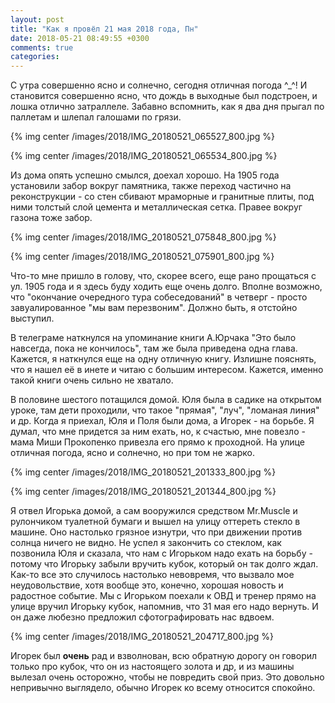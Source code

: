 ```yaml
---
layout: post
title: "Как я провёл 21 мая 2018 года, Пн"
date: 2018-05-21 08:49:55 +0300
comments: true
categories: 
---
```

С утра совершенно ясно и солнечно, сегодня отличная погода ^_^! И становится совершенно ясно, что дождь в выходные был подстроен, и лошка отлично затраллеле. Забавно вспомнить, как я два дня прыгал по паллетам и шлепал галошами по грязи.

{% img center /images/2018/IMG_20180521_065527_800.jpg %}

{% img center /images/2018/IMG_20180521_065534_800.jpg %}

Из дома опять успешно смылся, доехал хорошо. На 1905 года установили забор вокруг памятника, также переход частично на реконструкции - со стен сбивают мраморные и гранитные плиты, под ними толстый слой цемента и металлическая сетка. Правее вокруг газона тоже забор.

{% img center /images/2018/IMG_20180521_075848_800.jpg %}

{% img center /images/2018/IMG_20180521_075901_800.jpg %}

Что-то мне пришло в голову, что, скорее всего, еще рано прощаться с ул. 1905 года и я здесь буду ходить еще очень долго. Вполне возможно, что "окончание очередного тура собеседований" в четверг - просто завуалированное "мы вам перезвоним". Должно быть, я отстойно выступил.

В телеграме наткнулся на упоминание книги А.Юрчака "Это было навсегда, пока не кончилось", там же была приведена одна глава. Кажется, я наткнулся еще на одну отличную книгу. Излишне пояснять, что я нашел её в инете и читаю с большим интересом. Кажется, именно такой книги очень сильно не хватало.

В половине шестого потащился домой. Юля была в садике на открытом уроке, там дети проходили, что такое "прямая", "луч", "ломаная линия" и др. Когда я приехал, Юля и Поля были дома, а Игорек - на борьбе. Я думал, что мне придется за ним ехать, но, к счастью, мне повезло - мама Миши Прокопенко привезла его прямо к проходной. На улице отличная погода, ясно и солнечно, но при том не жарко.

{% img center /images/2018/IMG_20180521_201333_800.jpg %}

{% img center /images/2018/IMG_20180521_201344_800.jpg %}

Я отвел Игорька домой, а сам вооружился средством Mr.Muscle и рулончиком туалетной бумаги и вышел на улицу оттереть стекло в машине. Оно настолько грязное изнутри, что при движении против солнца ничего не видно. Не успел я закончить со стеклом, как позвонила Юля и сказала, что нам с Игорьком надо ехать на борьбу - потому что Игорьку забыли вручить кубок, который он так долго ждал. Как-то все это случилось настолько невовремя, что вызвало мое неудовольствие, хотя вообще это, конечно, хорошая новость и радостное событие. Мы с Игорьком поехали к ОВД и тренер прямо на улице вручил Игорьку кубок, напомнив, что 31 мая его надо вернуть. И он даже любезно предложил сфотографировать нас вдвоем.

{% img center /images/2018/IMG_20180521_204717_800.jpg %}

Игорек был **очень** рад и взволнован, всю обратную дорогу он говорил только про кубок, что он из настоящего золота и др, и из машины вылезал очень осторожно, чтобы не повредить свой приз. Это довольно непривычно выглядело, обычно Игорек ко всему относится спокойно.